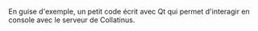 En guise d'exemple, un petit code écrit avec Qt qui permet d'interagir en console avec le serveur de Collatinus.
